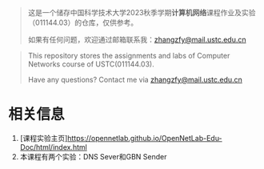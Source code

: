 > 这是一个储存中国科学技术大学2023秋季学期**计算机网络**课程作业及实验（011144.03）的仓库，仅供参考。
>
> 如果有任何问题，欢迎通过邮箱联系我：zhangzfy@mail.ustc.edu.cn

  
> This repository stores the assignments and labs of Computer Networks course of USTC(011144.03).
>
> Have any questions? Contact me via zhangzfy@mail.ustc.edu.cn


# 相关信息
1. [课程实验主页]https://opennetlab.github.io/OpenNetLab-Edu-Doc/html/index.html
2. 本课程有两个实验：DNS Sever和GBN Sender